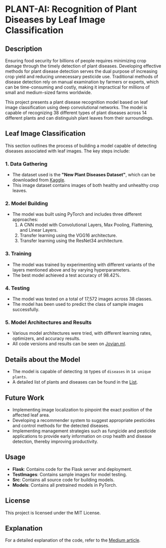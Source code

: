 # PLANT-AI: Recognition of Plant Diseases by Leaf Image Classification


## Description

Ensuring food security for billions of people requires minimizing crop damage through the timely detection of plant diseases. Developing effective methods for plant disease detection serves the dual purpose of increasing crop yield and reducing unnecessary pesticide use. Traditional methods of disease detection rely on manual examination by farmers or experts, which can be time-consuming and costly, making it impractical for millions of small and medium-sized farms worldwide.

This project presents a plant disease recognition model based on leaf image classification using deep convolutional networks. The model is capable of recognizing 38 different types of plant diseases across 14 different plants and can distinguish plant leaves from their surroundings.

## Leaf Image Classification

This section outlines the process of building a model capable of detecting diseases associated with leaf images. The key steps include:

### 1. Data Gathering

- The dataset used is the **"New Plant Diseases Dataset"**, which can be downloaded from [Kaggle](https://www.kaggle.com/vipoooool/new-plant-diseases-dataset).
- This image dataset contains images of both healthy and unhealthy crop leaves.

### 2. Model Building

- The model was built using PyTorch and includes three different approaches:
  1. A CNN model with Convolutional Layers, Max Pooling, Flattening, and Linear Layers.
  2. Transfer learning using the VGG16 architecture.
  3. Transfer learning using the ResNet34 architecture.

### 3. Training

- The model was trained by experimenting with different variants of the layers mentioned above and by varying hyperparameters.
- The best model achieved a test accuracy of 98.42%.

### 4. Testing

- The model was tested on a total of 17,572 images across 38 classes.
- The model has been used to predict the class of sample images successfully.

### 5. Model Architectures and Results

- Various model architectures were tried, with different learning rates, optimizers, and accuracy results.
- All code versions and results can be seen on [Jovian.ml](https://jovian.ml/soumyajit4419/course-project-plant-disease-classification).

## Details about the Model

- The model is capable of detecting `38` types of `diseases` in `14 unique plants`.
- A detailed list of plants and diseases can be found in the [List](Src).

## Future Work

- Implementing image localization to pinpoint the exact position of the affected leaf area.
- Developing a recommender system to suggest appropriate pesticides and control methods for the detected diseases.
- Implementing management strategies such as fungicide and pesticide applications to provide early information on crop health and disease detection, thereby improving productivity.

## Usage

- **Flask**: Contains code for the Flask server and deployment.
- **TestImages**: Contains sample images for model testing.
- **Src**: Contains all source code for building models.
- **Models**: Contains all pretrained models in PyTorch.

## License

This project is licensed under the MIT License.

## Explanation

For a detailed explanation of the code, refer to the [Medium article](https://medium.com/@soumyajit4419/plant-ai-c8fc95ed90e6?source=friends_link&sk=4707825cbaefa2dcaaa92d0e3ed5de01).
